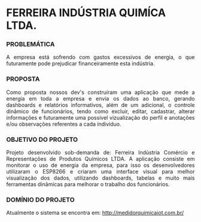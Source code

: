 <h1> FERREIRA INDÚSTRIA QUIMÍCA LTDA. </h1>

<h3> PROBLEMÁTICA </h3>
<p align="justify">
A empresa está sofrendo com gastos excessivos de energia, o que futuramente pode prejudicar financeiramente esta indústria.
</p>

<h3> PROPOSTA </h3>
<p align="justify">
Como proposta nossos dev's construíram uma aplicação que mede a energia em toda a empresa e envia os dados ao banco, gerando dashboards e relatórios informativos, além de um adicional, o controle dinâmico de funcionários, tendo como excluir, editar, cadastrar, alterar informações e futuramente uma possível vizualização do perfil e anotações e/ou observações referentes a cada indivíduo.
</p>

<h3> OBJETIVO DO PROJETO </h3>
<p align="justify">
Projeto desenvolvido sob-demanda de: Ferreira Indústria Comércio e Representações de Produtos Químicos LTDA.
A aplicação consiste em monitorar o uso de energia da empresa, para isso os desenvolvedores utilizaram o ESP8266 
e criaram uma interface visual para melhor visualização dos dados, utilizando dashboards, tabelas e muito mais 
ferramentas dinâmicas para melhorar o trabalho dos funcionários.
</p>

<h3> DOMÍNIO DO PROJETO </h3>
<p align="justify">Atualmente o sistema se encontra em:  <a href="http://medidorquimicaiot.com.br/" target="blank">http://medidorquimicaiot.com.br/ </a></p>

